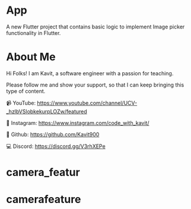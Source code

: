 # App

A new Flutter project that contains basic logic to implement Image picker functionality in Flutter.

# About Me

Hi Folks! I am Kavit, a software engineer with a passion for teaching.

Please follow me and show your support, so that I can keep bringing this type of content.

📹  YouTube: https://www.youtube.com/channel/UCV-_hzlbVSlobkekurpLOZw/featured

📸  Instagram: https://www.instagram.com/code_with_kavit/

📂  Github: https://github.com/Kavit900

💻  Discord: https://discord.gg/V3rhXEPe
# camera_featur
# camerafeature
